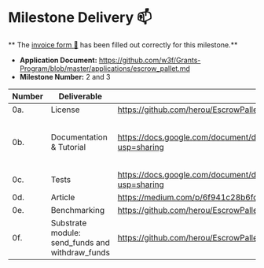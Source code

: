 # Milestone Delivery :mailbox:

**
The [invoice form :pencil:](https://docs.google.com/forms/d/e/1FAIpQLSfmNYaoCgrxyhzgoKQ0ynQvnNRoTmgApz9NrMp-hd8mhIiO0A/viewform)
has been filled out correctly for this milestone.**

* **Application Document:** https://github.com/w3f/Grants-Program/blob/master/applications/escrow_pallet.md
* **Milestone Number:** 2 and 3

| Number | Deliverable                                          | Link                                                                                 							         | Notes |
|--------|------------------------------------------------------|------------------------------------------------------------------------------------------------------|------|
| 0a.    | License                                              | https://github.com/herou/EscrowPallet/blob/eljo-prifti/escrow/LICENSE                                                                  							          |Apache |
| 0b.    | Documentation & Tutorial                             | https://docs.google.com/document/d/1XpxfrG6Qd9AHJ7OUVv3L3D6ZcEyizGh68w7yZxN3p_A/edit?usp=sharing     | The inline documentation is the lib.rs files of [escrow-pallet](https://github.com/herou/EscrowPallet/blob/eljo-prifti/escrow/pallets/escrow/src/lib.rs)     |
| 0c.    | Tests                                                | https://docs.google.com/document/d/1XpxfrG6Qd9AHJ7OUVv3L3D6ZcEyizGh68w7yZxN3p_A/edit?usp=sharing     |      |
| 0d.    | Article                                              |https://medium.com/p/6f941c28b6fd/edit     							         |     |
| 0e.    | Benchmarking                                         |https://github.com/herou/EscrowPallet/blob/escrow_milestone_2_and_3/pallets/escrow/src/benchmarking.rs     							         |      |
| 0f.    | Substrate module:<br/>  send_funds and  withdraw_funds |https://github.com/herou/EscrowPallet/tree/eljo-prifti/escrow       							         |      |


